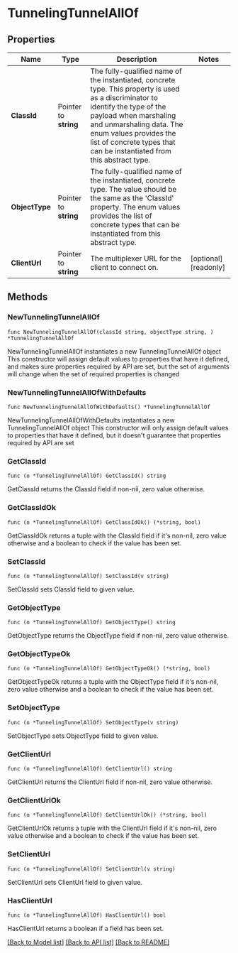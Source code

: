 # TunnelingTunnelAllOf

## Properties

Name | Type | Description | Notes
------------ | ------------- | ------------- | -------------
**ClassId** | Pointer to **string** | The fully-qualified name of the instantiated, concrete type. This property is used as a discriminator to identify the type of the payload when marshaling and unmarshaling data. The enum values provides the list of concrete types that can be instantiated from this abstract type. | 
**ObjectType** | Pointer to **string** | The fully-qualified name of the instantiated, concrete type. The value should be the same as the &#39;ClassId&#39; property. The enum values provides the list of concrete types that can be instantiated from this abstract type. | 
**ClientUrl** | Pointer to **string** | The multiplexer URL for the client to connect on. | [optional] [readonly] 

## Methods

### NewTunnelingTunnelAllOf

`func NewTunnelingTunnelAllOf(classId string, objectType string, ) *TunnelingTunnelAllOf`

NewTunnelingTunnelAllOf instantiates a new TunnelingTunnelAllOf object
This constructor will assign default values to properties that have it defined,
and makes sure properties required by API are set, but the set of arguments
will change when the set of required properties is changed

### NewTunnelingTunnelAllOfWithDefaults

`func NewTunnelingTunnelAllOfWithDefaults() *TunnelingTunnelAllOf`

NewTunnelingTunnelAllOfWithDefaults instantiates a new TunnelingTunnelAllOf object
This constructor will only assign default values to properties that have it defined,
but it doesn't guarantee that properties required by API are set

### GetClassId

`func (o *TunnelingTunnelAllOf) GetClassId() string`

GetClassId returns the ClassId field if non-nil, zero value otherwise.

### GetClassIdOk

`func (o *TunnelingTunnelAllOf) GetClassIdOk() (*string, bool)`

GetClassIdOk returns a tuple with the ClassId field if it's non-nil, zero value otherwise
and a boolean to check if the value has been set.

### SetClassId

`func (o *TunnelingTunnelAllOf) SetClassId(v string)`

SetClassId sets ClassId field to given value.


### GetObjectType

`func (o *TunnelingTunnelAllOf) GetObjectType() string`

GetObjectType returns the ObjectType field if non-nil, zero value otherwise.

### GetObjectTypeOk

`func (o *TunnelingTunnelAllOf) GetObjectTypeOk() (*string, bool)`

GetObjectTypeOk returns a tuple with the ObjectType field if it's non-nil, zero value otherwise
and a boolean to check if the value has been set.

### SetObjectType

`func (o *TunnelingTunnelAllOf) SetObjectType(v string)`

SetObjectType sets ObjectType field to given value.


### GetClientUrl

`func (o *TunnelingTunnelAllOf) GetClientUrl() string`

GetClientUrl returns the ClientUrl field if non-nil, zero value otherwise.

### GetClientUrlOk

`func (o *TunnelingTunnelAllOf) GetClientUrlOk() (*string, bool)`

GetClientUrlOk returns a tuple with the ClientUrl field if it's non-nil, zero value otherwise
and a boolean to check if the value has been set.

### SetClientUrl

`func (o *TunnelingTunnelAllOf) SetClientUrl(v string)`

SetClientUrl sets ClientUrl field to given value.

### HasClientUrl

`func (o *TunnelingTunnelAllOf) HasClientUrl() bool`

HasClientUrl returns a boolean if a field has been set.


[[Back to Model list]](../README.md#documentation-for-models) [[Back to API list]](../README.md#documentation-for-api-endpoints) [[Back to README]](../README.md)


